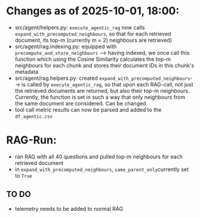 # Changes as of 2025-10-01, 18:00:

- src/agent/helpers.py: `execute_agentic_rag` now calls `expand_with_precomputed_neighbours`, so that for each retrieved document, its top-m (currently m = 2) neighbours are retrieved) 
- src/agent/rag.indexing.py: equipped with `precompute_and_store_neighbours` --> having indexed, we once call this function which using the Cosine Similarity calculates the top-m neighbours for each chunk and stores their document IDs in this chunk's metadata
- src/agent/rag.helpers.py: created `expand_with_precomputed_neighbours`--> is called by `execute_agentic_rag`, so that upon each RAG-call, not just the retrieved documents are returned, but also their top-m neighbours. Currently, the function is set in such a way that only neighbours from the same document are considered. Can be changed.
- tool call metric results can now be parsed and added to the `df_agentic.csv`


# RAG-Run: 
- ran RAG with all 40 questions and pulled top-m neighbours for each retrieved document
- in `expand_with_precomputed_neighbours`, `same_parent_only`currently set to `True`

## TO DO  
- telemetry needs to be added to normal RAG
